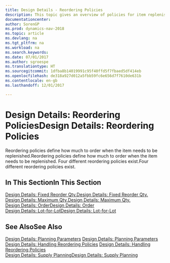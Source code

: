 ```yaml
---
title: Design Details - Reordering Policies
description: This topic gives an overview of policies for item replenishment.
documentationcenter: 
author: SorenGP
ms.prod: dynamics-nav-2018
ms.topic: article
ms.devlang: na
ms.tgt_pltfrm: na
ms.workload: na
ms.search.keywords: 
ms.date: 07/01/2017
ms.author: sgroespe
ms.translationtype: HT
ms.sourcegitcommit: 1dfba8b14019991c95f40ffd5f7fbaed5df414eb
ms.openlocfilehash: de318a927d012a5fbb59fc6e656d7f7610de631b
ms.contentlocale: en-gb
ms.lasthandoff: 12/01/2017

---
```

# <a name="design-details-reordering-policies"></a><span data-ttu-id="c8c3f-103">Design Details: Reordering Policies</span><span class="sxs-lookup"><span data-stu-id="c8c3f-103">Design Details: Reordering Policies</span></span>
<span data-ttu-id="c8c3f-104">Reordering policies define how much to order when the item needs to be replenished.</span><span class="sxs-lookup"><span data-stu-id="c8c3f-104">Reordering policies define how much to order when the item needs to be replenished.</span></span> <span data-ttu-id="c8c3f-105">Four different reordering policies exist.</span><span class="sxs-lookup"><span data-stu-id="c8c3f-105">Four different reordering policies exist.</span></span>  

## <a name="in-this-section"></a><span data-ttu-id="c8c3f-106">In This Section</span><span class="sxs-lookup"><span data-stu-id="c8c3f-106">In This Section</span></span>  
[<span data-ttu-id="c8c3f-107">Design Details: Fixed Reorder Qty.</span><span class="sxs-lookup"><span data-stu-id="c8c3f-107">Design Details: Fixed Reorder Qty.</span></span>](design-details-fixed-reorder-qty.md)  
[<span data-ttu-id="c8c3f-108">Design Details: Maximum Qty.</span><span class="sxs-lookup"><span data-stu-id="c8c3f-108">Design Details: Maximum Qty.</span></span>](design-details-maximum-qty.md)  
[<span data-ttu-id="c8c3f-109">Design Details: Order</span><span class="sxs-lookup"><span data-stu-id="c8c3f-109">Design Details: Order</span></span>](design-details-order.md)  
[<span data-ttu-id="c8c3f-110">Design Details: Lot-for-Lot</span><span class="sxs-lookup"><span data-stu-id="c8c3f-110">Design Details: Lot-for-Lot</span></span>](design-details-lot-for-lot.md)  

## <a name="see-also"></a><span data-ttu-id="c8c3f-111">See Also</span><span class="sxs-lookup"><span data-stu-id="c8c3f-111">See Also</span></span>  
<span data-ttu-id="c8c3f-112">[Design Details: Planning Parameters](design-details-planning-parameters.md) </span><span class="sxs-lookup"><span data-stu-id="c8c3f-112">[Design Details: Planning Parameters](design-details-planning-parameters.md) </span></span>  
<span data-ttu-id="c8c3f-113">[Design Details: Handling Reordering Policies](design-details-handling-reordering-policies.md) </span><span class="sxs-lookup"><span data-stu-id="c8c3f-113">[Design Details: Handling Reordering Policies](design-details-handling-reordering-policies.md) </span></span>  
[<span data-ttu-id="c8c3f-114">Design Details: Supply Planning</span><span class="sxs-lookup"><span data-stu-id="c8c3f-114">Design Details: Supply Planning</span></span>](design-details-supply-planning.md)

